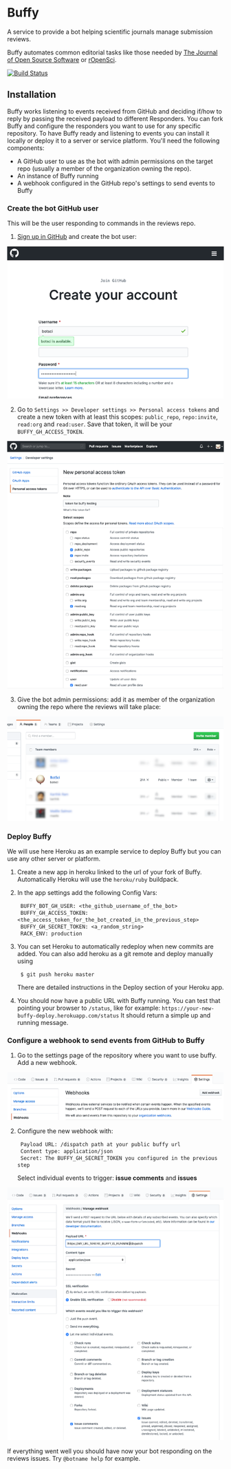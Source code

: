 # Buffy

A service to provide a bot helping scientific journals manage submission reviews.

Buffy automates common editorial tasks like those needed by [The Journal of Open Source Software](https://joss.theoj.org/) or [rOpenSci](https://ropensci.org/).

[![Build Status](https://travis-ci.org/openjournals/buffy.svg?branch=master)](https://travis-ci.org/openjournals/buffy)


## Installation

Buffy works listening to events received from GitHub and deciding if/how to reply by passing the received payload to different Responders.
You can fork Buffy and configure the responders you want to use for any specific repository. To have Buffy ready and listening to events you can install it locally or deploy it to a server or service platform.
You'll need the following components:

- A GitHub user to use as the bot with admin permissions on the target repo (usually a member of the organization owning the repo).
- An instance of Buffy running
- A webhook configured in the GitHub repo's settings to send events to Buffy

### Create the bot GitHub user

This will be the user responding to commands in the reviews repo.

1. [Sign up in GitHub](https://github.com/join) and create the bot user:

![Sign up at GitHub](./docs/images/signup.png)

2. Go to `Settings >> Developer settings >> Personal access tokens` and create a new token with at least this scopes: `public_repo`, `repo:invite`, `read:org` and `read:user`. Save that token, it will be your `BUFFY_GH_ACCESS_TOKEN`.

![Settings >> Developer settings >> Personal access tokens](./docs/images/access_token.png)

3. Give the bot admin permissions: add it as member of the organization owning the repo where the reviews will take place:

![People at GitHub Organization](./docs/images/people.png)



### Deploy Buffy

We will use here Heroku as an example service to deploy Buffy but you can use any other server or platform.

1. Create a new app in heroku linked to the url of your fork of Buffy. Automatically Heroku will use the `heroku/ruby` buildpack.

2. In the app settings add the following Config Vars:

        BUFFY_BOT_GH_USER: <the_github_username_of_the_bot>
        BUFFY_GH_ACCESS_TOKEN: <the_access_token_for_the_bot_created_in_the_previous_step>
        BUFFY_GH_SECRET_TOKEN: <a_random_string>
        RACK_ENV: production

3. You can set Heroku to automatically redeploy when new commits are added. You can also add heroku as a git remote and deploy manually using

        $ git push heroku master

      There are detailed instructions in the Deploy section of your Heroku app.

4. You should now have a public URL with Buffy running. You can test that pointing your browser to `/status`, like for example: `https://your-new-buffy-deploy.herokuapp.com/status` It should return a simple up and running message.


### Configure a webhook to send events from GitHub to Buffy

1. Go to the settings page of the repository where you want to use buffy. Add a new webhook.

![New webhook](./docs/images/new_webhook.png)

2. Configure the new webhook with:

        Payload URL: /dispatch path at your public buffy url
        Content type: application/json
        Secret: The BUFFY_GH_SECRET_TOKEN you configured in the previous step

      Select individual events to trigger: **issue comments** and **issues**

![New webhook](./docs/images/webhook.png)


If everything went well you should have now your bot responding on the reviews issues. Try `@botname help` for example.
